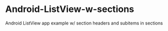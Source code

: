 Android-ListView-w-sections
===========================

Android ListView app example w/ section headers and subitems in sections
